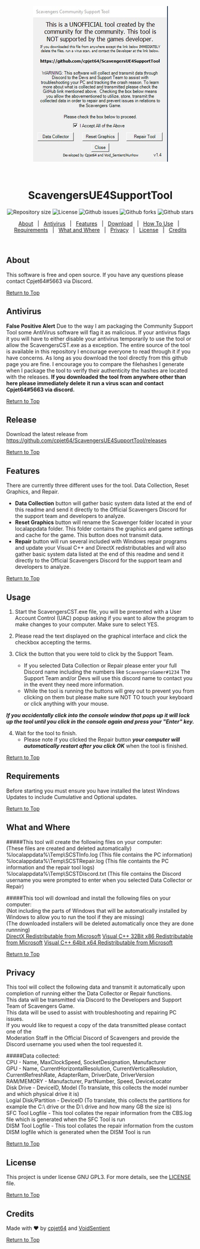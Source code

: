 <div align="center" id="top"> 
  <img src="./SCST.jpg" alt="ScavengersUE4SupportTool" />

  &#xa0;

  <!-- <a href="https://scavengersue4supporttool.netlify.app">Demo</a> -->
</div>

<h1 align="center">ScavengersUE4SupportTool</h1>

<p align="center">
 <!-- <img alt="Github top language" src="https://img.shields.io/github/languages/top/cpjet64/ScavengersCommunitySupportTool?color=56BEB8"> -->

 <!-- <img alt="Github language count" src="https://img.shields.io/github/languages/count/cpjet64/ScavengersCommunitySupportTool?color=56BEB8"> -->

  <img alt="Repository size" src="https://img.shields.io/github/repo-size/cpjet64/ScavengersCommunitySupportTool?color=56BEB8">

  <img alt="License" src="https://img.shields.io/github/license/cpjet64/ScavengersCommunitySupportTool?color=56BEB8">

  <img alt="Github issues" src="https://img.shields.io/github/issues/cpjet64/ScavengersCommunitySupportTool?color=56BEB8">

  <img alt="Github forks" src="https://img.shields.io/github/forks/cpjet64/ScavengersCommunitySupportTool?color=56BEB8">

  <img alt="Github stars" src="https://img.shields.io/github/stars/cpjet64/ScavengersCommunitySupportTool?color=56BEB8">
</p>

<!-- Status -->

<!-- <h4 align="center"> 
	🚧  ScavengersUE4SupportTool 🚀 Under construction...  🚧
</h4> 

<hr> -->

<p align="center">
  <a href="#about">About</a> &#xa0; | &#xa0; 
  <a href="#antivirus">Antivirus</a> &#xa0; | &#xa0; 
  <a href="#features">Features</a> &#xa0; | &#xa0;
  <a href="#release">Download</a> &#xa0; | &#xa0;
  <a href="#usage">How To Use</a> &#xa0; | &#xa0;
  <a href="#requirements">Requirements</a> &#xa0; | &#xa0;
  <a href="#what and where">What and Where</a> &#xa0; | &#xa0;
  <a href="#privacy">Privacy</a> &#xa0; | &#xa0;
  <a href="#license">License</a> &#xa0; | &#xa0;
  <a href="#credits">Credits</a>
</p>

<br>

## About ##

This software is free and open source. If you have any questions please contact Cpjet64#5663 via Discord.

<a href="#top">Return to Top</a>

## Antivirus ##
**False Positive Alert**
Due to the way I am packaging the Community Support Tool some AntiVirus software will flag it as malicious.
If your antivirus flags it you will have to either disable your antivirus temporarily to use the tool or allow the ScavengersCST.exe as a exception. 
The entire source of the tool is available in this repository I encourage everyone to read through it if you have concerns. 
As long as you download the tool directly from this github page you are fine. 
I encourage you to compare the filehashes I generate when I package the tool to verify their authenticity the hashes are located with the releases. 
**If you downloaded the tool from anywhere other than here please immediately delete it run a virus scan and contact Cpjet64#5663 via discord.**

<a href="#top">Return to Top</a>

## Release ##

Download the latest release from https://github.com/cpjet64/ScavengersUE4SupportTool/releases

<a href="#top">Return to Top</a>

## Features ##

 There are currently three different uses for the tool. Data Collection, Reset Graphics, and Repair.
 * **Data Collection** button will gather basic system data listed at the end of this readme and send it directly to the Official Scavengers Discord for the support team and developers to analyze.
 * **Reset Graphics** button will rename the Scavenger folder located in your localappdata folder. This folder contains the graphics and game settings and cache for the game. This button does not transmit data.
 * **Repair** button will run several included with Windows repair programs and update your Visual C++ and DirectX redistributables and will also gather basic system data listed at the end of this readme and send it directly to the Official Scavengers Discord for the support team and developers to analyze.

 <a href="#top">Return to Top</a>

## Usage ##

 1. Start the ScavengersCST.exe file, you will be presented with a User Account Control (UAC) popup asking if you want to allow the program to make changes to your computer. Make sure to select YES.
 2.  Please read the text displayed on the graphical interface and click the checkbox accepting the terms.

 
 3. Click the button that you were told to click by the Support Team.
    * If you selected Data Collection or Repair please enter your full Discord name including the numbers like `ScavengersGamer#1234` The Support Team and/or Devs will use this discord name to contact you in the event they need more information.
    * While the tool is running the buttons will grey out to prevent you from clicking on them but please make sure NOT TO touch your keyboard or click anything with your mouse.  

**_If you accidentally click into the console window that pops up it will lock up the tool until you click in the console again and press your "Enter" key._**
 
 4. Wait for the tool to finish. 
    * Please note if you clicked the Repair button **_your computer will automatically restart after you click OK_** when the tool is finished.

<a href="#top">Return to Top</a>

## Requirements ##

Before starting you must ensure you have installed the latest Windows Updates to include Cumulative and Optional updates.

<a href="#top">Return to Top</a>

## What and Where ##

#####This tool will create the following files on your computer:  
(These files are created and deleted automatically)  
%localappdata%\Temp\SCSTInfo.log (This file contains the PC information)
%localappdata%\Temp\SCSTRepair.log (This file containts the PC information and the repair tool logs)
%localappdata%\Temp\SCSTDiscord.txt (This file contains the Discord username you were prompted to enter when you selected Data Collector or Repair)

#####This tool will download and install the following files on your computer:  
(Not including the parts of Windows that will be automatically installed by Windows to allow you to run the tool if they are missing)  
(The downloaded installers will be deleted automatically once they are done runnning)  
<a href="https://download.microsoft.com/download/8/4/A/84A35BF1-DAFE-4AE8-82AF-AD2AE20B6B14/directx_Jun2010_redist.exe" target="_blank">DirectX Redistributable from Microsoft</a>
<a href="https://aka.ms/vs/16/release/vc_redist.x86.exe" target="_blank">Visual C++ 32Bit x86 Redistributable from Microsoft</a>
<a href="https://aka.ms/vs/16/release/vc_redist.x64.exe" target="_blank">Visual C++ 64bit x64 Redistributable from Microsoft</a>

<a href="#top">Return to Top</a>

## Privacy ##

This tool will collect the following data and transmit it automatically upon completion of running either the Data Collector or Repair functions.   
This data will be transmitted via Discord to the Developers and Support Team of Scavengers Game.   
This data will be used to assist with troubleshooting and repairing PC issues.   
If you would like to request a copy of the data transmitted please contact one of the  
Moderation Staff in the Official Discord of Scavengers and provide the Discord username you used when the tool requested it.

#####Data collected:  
CPU - Name, MaxClockSpeed, SocketDesignation, Manufacturer  
GPU - Name, CurrentHorizontalResolution, CurrentVerticalResolution, CurrentRefreshRate, AdapterRam, DriverDate, DriverVersion  
RAM/MEMORY - Manufacturer, PartNumber, Speed, DeviceLocator  
Disk Drive - DeviceID, Model (To translate, this collects the model number and which physical drive it is)  
Logial Disk/Partition - DeviceID (To translate, this collects the partitions for example the C:\ drive or the D:\ drive and how many GB the size is)  
SFC Tool Logfile - This tool collates the repair information from the CBS.log file which is generated when the SFC Tool is run  
DISM Tool Logfile - This tool collates the repair information from the custom DISM logfile which is generated when the DISM Tool is run  

<a href="#top">Return to Top</a>

## License ##

This project is under license GNU GPL3. For more details, see the [LICENSE](LICENSE.md) file.

<a href="#top">Return to Top</a>

## Credits ##

Made with :heart: by <a href="https://github.com/cpjet64" target="_blank">cpjet64</a> and <a href="https://github.com/VoidSentient" target="_blank">VoidSentient</a>
&#xa0;

<a href="#top">Return to Top</a>
